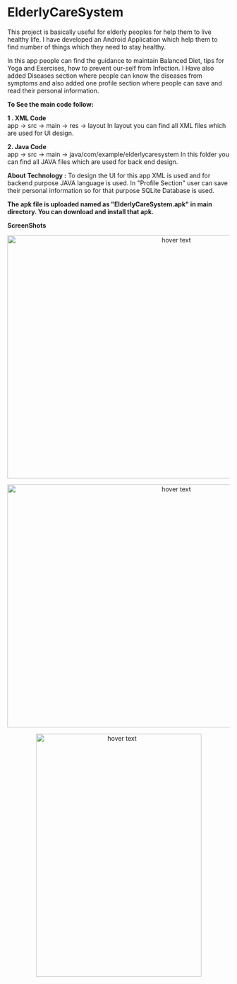 # ElderlyCareSystem
This project is basically useful for elderly peoples for help them to live healthy life. I have developed an Android Application which help them to find number of things which they need to stay healthy. 

In this app people can find the guidance to maintain Balanced Diet, tips for Yoga and Exercises, how to prevent our-self from Infection. I Have also added Diseases section where people can know the diseases from symptoms and also added one profile section where people can save and read their personal information.

<b>To See the main code follow:</b>

<b>1 . XML Code</b><br>
    app -> src -> main -> res -> layout
    In layout you can find all XML files which are used for UI design.
    
<b>2. Java Code</b><br>
    app -> src -> main -> java/com/example/elderlycaresystem 
    In this folder you can find all JAVA files which are used for back end design.
    
<b>About Technology :</b>
    To design the UI for this app XML is used and for backend purpose JAVA language is used.
    In "Profile Section" user can save their personal information so for that purpose SQLite Database is used.
    
<b>The apk file is uploaded named as "ElderlyCareSystem.apk" in main directory. You can download and install that apk.</b>    

<b>ScreenShots</b>

<p align="center">
  <img src="https://user-images.githubusercontent.com/86216403/122861284-d03ba380-d33c-11eb-9310-fa9f31646858.jpg" width="750" height="550" title="hover text">
</p>
<p align="center">
  <img src="https://user-images.githubusercontent.com/86216403/122861395-01b46f00-d33d-11eb-950b-2cfd5ffae793.jpg" width="750" height="550" title="hover text">
</p><p align="center">
  <img src="https://user-images.githubusercontent.com/86216403/122861496-33c5d100-d33d-11eb-96a6-b5e897123d25.jpg" width="375" height="550" title="hover text">
</p>
